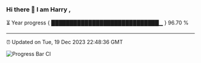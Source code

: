 ### Hi there 👋 I am Harry , 

⏳ Year progress { █████████████████████████████▁ } 96.70 %

---

⏰ Updated on Tue, 19 Dec 2023 22:48:36 GMT

![Progress Bar CI](https://github.com/duykhang68/duykhang68/workflows/Progress%20Bar%20CI/badge.svg)
